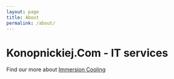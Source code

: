 ```yaml
---
layout: page
title: About
permalink: /about/
---
```


# Konopnickiej.Com - IT services

Find our more about [Immersion Cooling](https://flameit.io)
